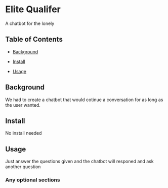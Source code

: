 # Elite Qualifer

A chatbot for the lonely

## Table of Contents

- [Background](#background)

- [Install](#install)

- [Usage](#usage)

## Background

We had to create a chatbot that would cotinue a conversation for as long as the user wanted.

## Install

No install needed

## Usage

Just answer the questions given and the chatbot will responed and ask another question

### Any optional sections